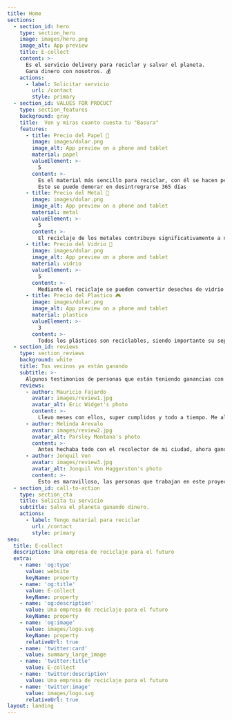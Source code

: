 ```yaml
---
title: Home
sections:
  - section_id: hero
    type: section_hero
    image: images/hero.png
    image_alt: App preview
    title: E-collect
    content: >-
      Es el servicio delivery para reciclar y salvar el planeta.
      Gana dinero con nosotros. 💰
    actions:
      - label: Solicitar servicio
        url: /contact
        style: primary
  - section_id: VALUES FOR PROCUCT
    type: section_features
    background: gray
    title:  Ven y miras cuanto cuesta tu "Basura"
    features:
      - title: Precio del Papel 📰
        image: images/dolar.png
        image_alt: App preview on a phone and tablet
        material: papel
        valueElement: >-
          5
        content: >-
          Es el material más sencillo para reciclar, con él se hacen periodicos, cuadernos, carteles y papel, nuevamente. 
          Este se puede demorar en desintregrarse 365 días
      - title: Precio del Metal 🔧
        image: images/dolar.png
        image_alt: App preview on a phone and tablet
        material: metal
        valueElement: >-
          5
        content: >-
          El reciclaje de los metales contribuye significativamente a no empeorar el entorno medioambiental actual. Al reciclar chatarra, se reduce significativamente la contaminación de agua, aire y los desechos de la minería en un 70 por ciento
      - title: Precio del Vidrio 🧪
        image: images/dolar.png
        image_alt: App preview on a phone and tablet
        material: vidrio
        valueElement: >-
          5
        content: >-
          Mediante el reciclaje se pueden convertir desechos de vidrio en materiales que servirán para la creación de nuevos productos útiles para la vida cotidiana
      - title: Precio del Plastico 🎮
        image: images/dolar.png
        image_alt: App preview on a phone and tablet
        material: plastico
        valueElement: >-
          3
        content: >-
          Todos los plásticos son reciclables, siendo importante su separación por tipo de resina. Existen 7 categorías distintas: PET, PEAD, PVC, PEBD, PP, PS
  - section_id: reviews
    type: section_reviews
    background: white
    title: Tus vecinos ya están ganando
    subtitle: >-
      Algunos testimonios de personas que están teniendo ganancias con nosotros, ayudando al planeta 🌎
    reviews:
      - author: Mauricio Fajardo
        avatar: images/review1.jpg
        avatar_alt: Eric Widget's photo
        content: >-
          Llevo meses con ellos, super cumplidos y todo a tiempo. Me alegra estar salvando el planeta con ellos.
      - author: Melinda Arevalo
        avatar: images/review2.jpg
        avatar_alt: Parsley Montana's photo
        content: >-
          Antes hechaba todo con el recolector de mi ciudad, ahora gano dinero extra con este hermoso proyecto.
      - author: Jonquil Von
        avatar: images/review3.jpg
        avatar_alt: Jonquil Von Haggerston's photo
        content: >-
          Esto es maravilloso, las personas que trabajan en este proyecto son muy profesionales.
  - section_id: call-to-action
    type: section_cta
    title: Solicita tu servicio
    subtitle: Salva el planeta ganando dinero. 
    actions:
      - label: Tengo material para reciclar
        url: /contact
        style: primary
seo:
  title: E-collect
  description: Una empresa de reciclaje para el futuro
  extra:
    - name: 'og:type'
      value: website
      keyName: property
    - name: 'og:title'
      value: E-collect
      keyName: property
    - name: 'og:description'
      value: Una empresa de reciclaje para el futuro
      keyName: property
    - name: 'og:image'
      value: images/logo.svg
      keyName: property
      relativeUrl: true
    - name: 'twitter:card'
      value: summary_large_image
    - name: 'twitter:title'
      value: E-collect
    - name: 'twitter:description'
      value: Una empresa de reciclaje para el futuro
    - name: 'twitter:image'
      value: images/logo.svg
      relativeUrl: true
layout: landing
---
```

